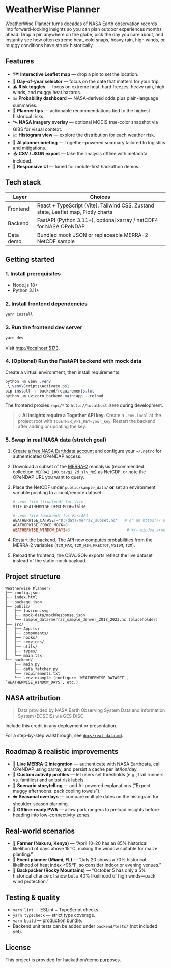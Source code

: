 # WeatherWise Planner

WeatherWise Planner turns decades of NASA Earth observation records into forward-looking insights so you can plan outdoor experiences months ahead. Drop a pin anywhere on the globe, pick the day you care about, and instantly see how often extreme heat, cold snaps, heavy rain, high winds, or muggy conditions have struck historically.

## Features

- 🗺️ **Interactive Leaflet map** — drop a pin to set the location.
- 📅 **Day-of-year selector** — focus on the date that matters for your trip.
- ⚠️ **Risk toggles** — focus on extreme heat, hard freezes, heavy rain, high winds, and muggy heat hazards.
- 📊 **Probability dashboard** — NASA-derived odds plus plain-language summaries.
- 🧭 **Planner tips** — actionable recommendations tied to the highest historical risks.
- 🛰️ **NASA imagery overlay** — optional MODIS true-color snapshot via GIBS for visual context.
- 📈 **Histogram view** — explore the distribution for each weather risk.
- 🤖 **AI planner briefing** — Together-powered summary tailored to logistics and mitigations.
- 📥 **CSV / JSON export** — take the analysis offline with metadata included.
- 📱 **Responsive UI** — tuned for mobile-first hackathon demos.

## Tech stack

| Layer     | Choices |
|-----------|---------|
| Frontend  | React + TypeScript (Vite), Tailwind CSS, Zustand state, Leaflet map, Plotly charts |
| Backend   | FastAPI (Python 3.11+), optional xarray / netCDF4 for NASA OPeNDAP |
| Data demo | Bundled mock JSON or replaceable MERRA-2 NetCDF sample |

## Getting started

### 1. Install prerequisites

- Node.js 18+
- Python 3.11+

### 2. Install frontend dependencies

```powershell
yarn install
```

### 3. Run the frontend dev server

```powershell
yarn dev
```

Visit <http://localhost:5173>.

### 4. (Optional) Run the FastAPI backend with mock data

Create a virtual environment, then install requirements:

```powershell
python -m venv .venv
.\.venv\Scripts\Activate.ps1
pip install -r backend/requirements.txt
python -m uvicorn backend.main:app --reload
```

The frontend proxies `/api/*` to `http://localhost:8000` during development.

> 💡 **AI insights require a Together API key.** Create a `.env.local` at the project root with `TOGETHER_API_KEY=your_key`. Restart the backend after adding or updating the key.

### 5. Swap in real NASA data (stretch goal)

1. [Create a free NASA Earthdata account](https://urs.earthdata.nasa.gov/users/new) and configure your `~/.netrc` for authenticated OPeNDAP access.
2. Download a subset of the [MERRA-2](https://disc.gsfc.nasa.gov/) reanalysis (recommended collection: `MERRA2_100.tavg1_2d_slv_Nx`) as NetCDF, or note the OPeNDAP URL you want to query.
3. Place the NetCDF under `public/sample_data/` **or** set an environment variable pointing to a local/remote dataset:

    ```powershell
    # .env file (frontend) for Vite
    VITE_WEATHERWISE_DEMO_MODE=false

    # .env file (backend) for FastAPI
    WEATHERWISE_DATASET="D:/data/merra2_subset.nc"   # or an https:// OPeNDAP endpoint
    WEATHERWISE_FORCE_MOCK=0
    WEATHERWISE_WINDOW_DAYS=3                         # +/- window around the requested date
    ```

4. Restart the backend. The API now computes probabilities from the MERRA-2 variables (`T2M_MAX`, `T2M_MIN`, `PRECTOT`, `WS10M`, `T2M`).
5. Reload the frontend; the CSV/JSON exports reflect the live dataset instead of the static mock payload.

## Project structure

```
Weatherwise Planner/
├── config.json
├── index.html
├── package.json
├── public/
│   ├── favicon.svg
│   ├── mock-data/mockResponse.json
│   └── sample_data/merra2_sample_denver_2018_2023.nc (placeholder)
├── src/
│   ├── App.tsx
│   ├── components/
│   ├── hooks/
│   ├── services/
│   ├── utils/
│   ├── types/
│   └── main.tsx
└── backend/
    ├── main.py
    ├── data_fetcher.py
    └── requirements.txt
    └── .env.example (configure `WEATHERWISE_DATASET`, `WEATHERWISE_WINDOW_DAYS`, etc.)
```

## NASA attribution

> Data provided by NASA Earth Observing System Data and Information System (EOSDIS) via GES DISC.

Include this credit in any deployment or presentation.

For a step-by-step walkthrough, see [`docs/real-data.md`](docs/real-data.md).

## Roadmap & realistic improvements

- 🔌 **Live MERRA-2 integration** — authenticate with NASA Earthdata, call OPeNDAP using xarray, and persist a cache per lat/lon/day.
- 🧠 **Custom activity profiles** — let users set thresholds (e.g., trail runners vs. families) and adjust risk labels.
- 💬 **Scenario storytelling** — add AI-powered explanations (“Expect muggy afternoons: pack cooling towels”).
- ☁️ **Seasonal overlays** — compare multiple dates on the histogram for shoulder-season planning.
- 📶 **Offline-ready PWA** — allow park rangers to preload insights before heading into low-connectivity zones.

## Real-world scenarios

- 🌽 **Farmer (Nakuru, Kenya)** — “April 10–20 has an 85% historical likelihood of days above 15 °C, making the window suitable for maize planting.”
- 💒 **Event planner (Miami, FL)** — “July 20 shows a 70% historical likelihood of heat index ≥95 °F, so consider indoor or evening venues.”
- 🥾 **Backpacker (Rocky Mountains)** — “October 5 has only a 5% historical chance of snow but a 40% likelihood of high winds—pack wind protection.”

## Testing & quality

- `yarn lint` — ESLint + TypeScript checks.
- `yarn typecheck` — strict type coverage.
- `yarn build` — production bundle.
- Backend unit tests can be added under `backend/tests/` (not included yet).

## License

This project is provided for hackathon/demo purposes.
